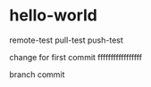 # hello-world
remote-test
pull-test
push-test

change for first commit
fffffffffffffffff


branch commit